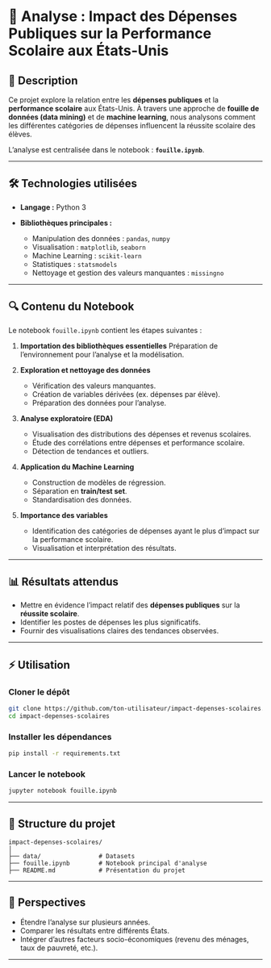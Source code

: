 # 📘 Analyse : Impact des Dépenses Publiques sur la Performance Scolaire aux États-Unis

## 📝 Description

Ce projet explore la relation entre les **dépenses publiques** et la **performance scolaire** aux États-Unis.
À travers une approche de **fouille de données (data mining)** et de **machine learning**, nous analysons comment les différentes catégories de dépenses influencent la réussite scolaire des élèves.

L’analyse est centralisée dans le notebook : **`fouille.ipynb`**.

---

## 🛠️ Technologies utilisées

* **Langage :** Python 3
* **Bibliothèques principales :**

  * Manipulation des données : `pandas`, `numpy`
  * Visualisation : `matplotlib`, `seaborn`
  * Machine Learning : `scikit-learn`
  * Statistiques : `statsmodels`
  * Nettoyage et gestion des valeurs manquantes : `missingno`

---

## 🔍 Contenu du Notebook

Le notebook `fouille.ipynb` contient les étapes suivantes :

1. **Importation des bibliothèques essentielles**
   Préparation de l’environnement pour l’analyse et la modélisation.

2. **Exploration et nettoyage des données**

   * Vérification des valeurs manquantes.
   * Création de variables dérivées (ex. dépenses par élève).
   * Préparation des données pour l’analyse.

3. **Analyse exploratoire (EDA)**

   * Visualisation des distributions des dépenses et revenus scolaires.
   * Étude des corrélations entre dépenses et performance scolaire.
   * Détection de tendances et outliers.

4. **Application du Machine Learning**

   * Construction de modèles de régression.
   * Séparation en **train/test set**.
   * Standardisation des données.

5. **Importance des variables**

   * Identification des catégories de dépenses ayant le plus d’impact sur la performance scolaire.
   * Visualisation et interprétation des résultats.

---

## 📊 Résultats attendus

* Mettre en évidence l’impact relatif des **dépenses publiques** sur la **réussite scolaire**.
* Identifier les postes de dépenses les plus significatifs.
* Fournir des visualisations claires des tendances observées.

---

## ⚡ Utilisation

### Cloner le dépôt

```bash
git clone https://github.com/ton-utilisateur/impact-depenses-scolaires.git
cd impact-depenses-scolaires
```

### Installer les dépendances

```bash
pip install -r requirements.txt
```

### Lancer le notebook

```bash
jupyter notebook fouille.ipynb
```

---

## 📂 Structure du projet

```
impact-depenses-scolaires/
│
├── data/                # Datasets 
├── fouille.ipynb        # Notebook principal d'analyse
├── README.md            # Présentation du projet
```

---

## 🚀 Perspectives

* Étendre l’analyse sur plusieurs années.
* Comparer les résultats entre différents États.
* Intégrer d’autres facteurs socio-économiques (revenu des ménages, taux de pauvreté, etc.).

---